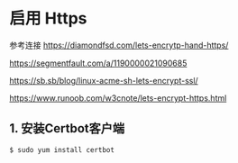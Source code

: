 # 启用 Https

参考连接 https://diamondfsd.com/lets-encrytp-hand-https/

https://segmentfault.com/a/1190000021090685

https://sb.sb/blog/linux-acme-sh-lets-encrypt-ssl/

https://www.runoob.com/w3cnote/lets-encrypt-https.html



## 1. 安装Certbot客户端

```shell
$ sudo yum install certbot
```

